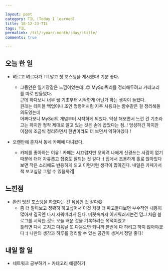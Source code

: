 ```yaml
---

layout: post
category: TIL (Today I learned)
title: 18-12-23-TIL
tags: TIL
permalink: /til/:year/:month/:day/:title/
comments: true

---
```


## 오늘 한 일
- 벼르고 벼르다가 TIL말고 첫 포스팅을 게시했다! 기분 좋다.  
  - 그동안은 일기장같은 느낌이었는데..:blush: MySql쿼리를 정리해두려고 카테고리를 따로 만들었다.  
  근데 하다보니 너무 쌩 기초부터 시작한게 아닌가 하는 생각이 들었다.   
  원래는 테이블 백업이나 조인 명령어처럼 자주 사용되는 함수같은 걸 정리해둘 의도였는데  
  어쩌다보니 MySql의 개념부터 시작하게 되었다. 막상 해보면서 느낀 건 기초라고는 하지만 정작 제대로 알고 있는 것은 손에 꼽았다는 점..!
  엉성하긴 하지만 이참에 조금씩 정리하면서 한번이라도 더 보면서 익혀야겠다 !

- 오랜만에 혼자서 동네 카페에 다녀왔다.  
  - 카페를 좋아하는 이유 ! 카페는 시끄럽지만 오히려 나에게 신경쓰는 사람이 없기 때문에 더더 자유롭고 집중도 잘되는 것 같다 :) 
  집에서 조용하게 홀로 앉아있다보면 작은 소리에도 반응하게 되고 이런저런 생각이 많아진다. 
   내일은 카페가서 책 보고싶당 그럴 수 있을까?:dash:


## 느낀점
- 완전 멋진 포스팅을 하겠다는 건 욕심인 것 같다:smile: 
  - 좀 더 알아보고 정확히 하고싶어서 이것 저것 더 파고들다보면 
  부수적인 내용이 많아져 결국엔 다시 지워버리게 된다. 머릿속까지 어지워러지는건 덤..!
  처음 블로그를 시작한 것도 오늘 배운 것을 기록하려는 목적이었고  
  틀리면 다시 고치고 다음날 또 다듬으면 되니까 한번에 다 하려고 하지 않아야겠다 :)
  나만의 생각과 하루를 정리할 수 있는 공간이 생겨서 정말 좋다!


## 내일 할 일
- 네트워크 공부하기 + 카테고리 해결하기
